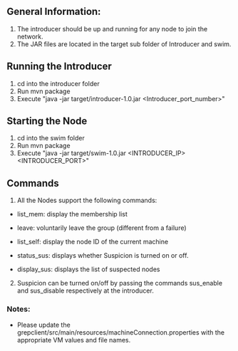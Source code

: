 
## General Information:
1. The introducer should be up and running for any node to join the network.
2. The JAR files are located in the target sub folder of Introducer and swim.

## Running the Introducer
1. cd into the introducer folder
2. Run mvn package
3. Execute "java -jar target/introducer-1.0.jar <Introducer_port_number>"


## Starting the Node
1. cd into the swim folder
2. Run mvn package
3. Execute "java -jar target/swim-1.0.jar <INTRODUCER_IP> <INTRODUCER_PORT>"

## Commands
1. All the Nodes support the following commands:
- list_mem: display the membership list

- leave: voluntarily leave the group (different from a failure)

- list_self: display the node ID of the current machine

- status_sus: displays whether Suspicion is turned on or off.

- display_sus: displays the list of suspected nodes

2. Suspicion can be turned on/off by passing the commands sus_enable and sus_disable respectively at the introducer.

### Notes:
- Please update the grepclient/src/main/resources/machineConnection.properties with the appropriate VM values and file names.
